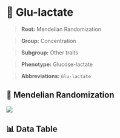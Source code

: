 # 🧪 Glu-lactate

> **Root:** Mendelian Randomization

> **Group:** Concentration  

> **Subgroup:** Other traits

> **Phenotype:** Glucose-lactate  

> **Abbreviations:** `Glu-lactate`

## 🧬 Mendelian Randomization  

<img src="/MR/Figures/Inverse/Gluhengxianlactate.png"/>


## 📊 Data Table


<CsvTableMRI src="/MR_Data/Inverse/Gluhengxianlactate.csv"/>
